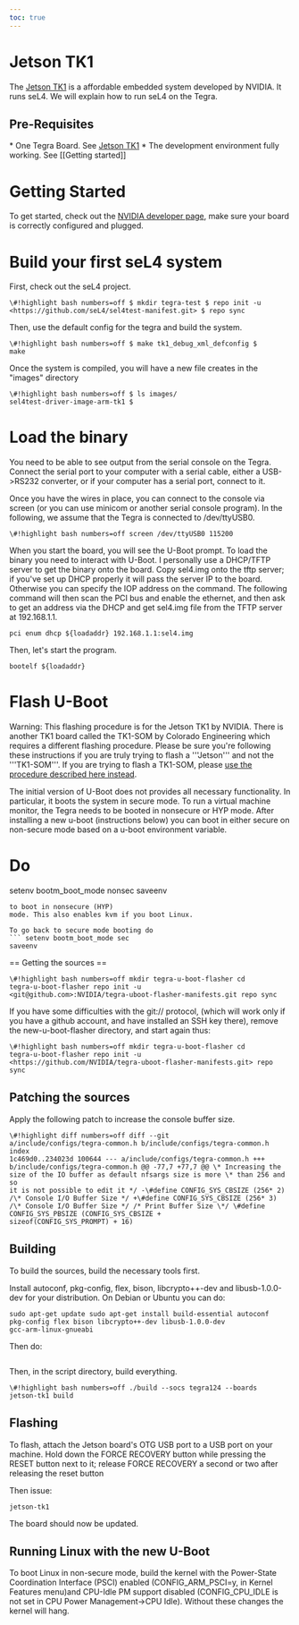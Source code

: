 ```yaml
---
toc: true
---
```


# Jetson TK1

The [Jetson TK1](http://www.nvidia.com/object/jetson-tk1-embedded-dev-kit.html) is a affordable embedded system developed by NVIDIA. It runs
seL4. We will explain how to run seL4 on the Tegra.
 
## Pre-Requisites
\* One Tegra Board.
See
[Jetson TK1](http://www.nvidia.com/object/jetson-tk1-embedded-dev-kit.html) \* The development environment fully working. 
See [[Getting started]]

# Getting Started
 To get started, check out the
[NVIDIA developer
page](https://developer.nvidia.com/embedded-computing), make sure your board is correctly configured and plugged.

# Build your first seL4 system
 First, check out the seL4 project.
```
\#!highlight bash numbers=off $ mkdir tegra-test $ repo init -u
<https://github.com/seL4/sel4test-manifest.git> $ repo sync
```

Then, use the default config for the tegra and build the system.
```
\#!highlight bash numbers=off $ make tk1_debug_xml_defconfig $
make
```

Once the system is compiled, you will have a new file creates in the
"images" directory
```
\#!highlight bash numbers=off $ ls images/
sel4test-driver-image-arm-tk1 $
```

# Load the binary
 You need to be able to see output from the serial
console on the Tegra. Connect the serial port to your computer with a
serial cable, either a USB->RS232 converter, or if your computer has
a serial port, connect to it.

Once you have the wires in place, you can connect to the console via
screen (or you can use minicom or another serial console program). In
the following, we assume that the Tegra is connected to /dev/ttyUSB0.

`\#!highlight bash numbers=off screen /dev/ttyUSB0 115200 `

When you start the board, you will see the U-Boot prompt. To load the
binary you need to interact with U-Boot. I personally use a DHCP/TFTP
server to get the binary onto the board. Copy sel4.img onto the tftp
server; if you've set up DHCP properly it will pass the server IP to the
board. Otherwise you can specify the IOP address on the command. The
following command will then scan the PCI bus and enable the ethernet,
and then ask to get an address via the DHCP and get sel4.img file from
the TFTP server at 192.168.1.1.

` pci enum dhcp ${loadaddr} 192.168.1.1:sel4.img `

Then, let's start the program.

` bootelf ${loadaddr} `

# Flash U-Boot


Warning: This flashing procedure is for the Jetson TK1 by NVIDIA. There
is another TK1 board called the TK1-SOM by Colorado Engineering which
requires a different flashing procedure. Please be sure you're following
these instructions if you are truly trying to flash a '''Jetson''' and
not the '''TK1-SOM'''. If you are trying to flash a TK1-SOM, please
[use the
procedure described here instead](https://wiki.sel4.systems/Hardware/CEI_TK1_SOM#U-Boot).

The initial version of U-Boot does not provides all necessary
functionality. In particular, it boots the system in secure mode. To run
a virtual machine monitor, the Tegra needs to be booted in nonsecure or
HYP mode. After installing a new u-boot (instructions below) you can
boot in either secure on non-secure mode based on a u-boot environment
variable.

Do
==

setenv bootm_boot_mode nonsec saveenv
```
to boot in nonsecure (HYP)
mode. This also enables kvm if you boot Linux.

To go back to secure mode booting do
``` setenv bootm_boot_mode sec
saveenv
```
== Getting the sources ==
```
\#!highlight bash numbers=off mkdir tegra-u-boot-flasher cd
tegra-u-boot-flasher repo init -u
<git@github.com>:NVIDIA/tegra-uboot-flasher-manifests.git repo sync
```

If you have some difficulties with the git:// protocol, (which will work
only if you have a github account, and have installed an SSH key there),
remove the new-u-boot-flasher directory, and start again thus:
```
\#!highlight bash numbers=off mkdir tegra-u-boot-flasher cd
tegra-u-boot-flasher repo init -u
<https://github.com/NVIDIA/tegra-uboot-flasher-manifests.git> repo sync
```

## Patching the sources


Apply the following patch to increase the console buffer size.
```
\#!highlight diff numbers=off diff --git
a/include/configs/tegra-common.h b/include/configs/tegra-common.h index
1c469d0..234023d 100644 --- a/include/configs/tegra-common.h +++
b/include/configs/tegra-common.h @@ -77,7 +77,7 @@ \* Increasing the
size of the IO buffer as default nfsargs size is more \* than 256 and so
it is not possible to edit it */ -\#define CONFIG_SYS_CBSIZE (256* 2)
/\* Console I/O Buffer Size */ +\#define CONFIG_SYS_CBSIZE (256* 3)
/\* Console I/O Buffer Size */ /* Print Buffer Size \*/ \#define
CONFIG_SYS_PBSIZE (CONFIG_SYS_CBSIZE +
sizeof(CONFIG_SYS_PROMPT) + 16)
```

## Building
 To build the sources, build the necessary tools first.

Install autoconf, pkg-config, flex, bison, libcrypto++-dev and
libusb-1.0.0-dev for your distribution. On Debian or Ubuntu you can do:
```
sudo apt-get update sudo apt-get install build-essential autoconf
pkg-config flex bison libcrypto++-dev libusb-1.0.0-dev
gcc-arm-linux-gnueabi
```

Then do:
```\#!highlight bash numbers=off cd scripts ./build-tools build
```

Then, in the script directory, build everything.
```
\#!highlight bash numbers=off ./build --socs tegra124 --boards
jetson-tk1 build
```

## Flashing
 To flash, attach the Jetson board's OTG USB port to a USB
port on your machine. Hold down the FORCE RECOVERY button while pressing
the RESET button next to it; release FORCE RECOVERY a second or two
after releasing the reset button

Then issue:
```\#!highlight bash numbers=off ./tegra-uboot-flasher flash
jetson-tk1
```

The board should now be updated.

## Running Linux with the new U-Boot
 To boot Linux in non-secure
mode, build the kernel with the Power-State Coordination Interface
(PSCI) enabled (CONFIG_ARM_PSCI=y, in Kernel Features menu)and
CPU-Idle PM support disabled (CONFIG_CPU_IDLE is not set in CPU Power
Management->CPU Idle). Without these changes the kernel will hang.
